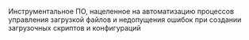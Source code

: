 Инструментальное ПО, нацеленное на автоматизацию процессов управления загрузкой файлов и недопущения ошибок при создании загрузочных скриптов и конфигураций
